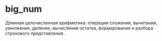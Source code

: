 # big_num
Длинная целочисленная арифметика: операции сложения, вычитания, умножения, деления, вычисления остатка, формирования и разбора строкового представления.
